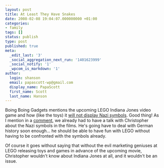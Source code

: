```yaml
---
layout: post
title: At Least They Have Snakes
date: 2008-02-08 19:04:07.000000000 +01:00
categories:
- family
tags: []
status: publish
type: post
published: true
meta:
  _edit_last: '3'
  _social_aggregation_next_run: '1401623999'
  _social_notify: '1'
  _wpcom_is_markdown: '1'
author:
  login: shanson
  email: papascott-wp@gmail.com
  display_name: PapaScott
  first_name: Scott
  last_name: Hanson
---
```

<p>Boing Boing Gadgets mentions the upcoming LEGO Indiana Jones video game and how (like the toys) it <a href="http://gadgets.boingboing.net/2008/02/08/lego-indiana-jones-v.html">will not display Nazi symbols</a>. Good thing! As I mention in a <a href="http://gadgets.boingboing.net/2008/02/08/lego-indiana-jones-v.html#comment-121962">comment</a>, we already had to have a talk with Christopher about the Nazi symbols in the films.  He's going have to deal with German history soon enough... he should be able to have fun with LEGO without having to be confronted with the symbols already.</p>
<p>Of course it goes without saying that without the evil marketing geniuses at LEGO releasing toys and games in advance of the upcoming movie, Christopher wouldn't know about Indiana Jones at all, and it wouldn't be an issue.</p>
